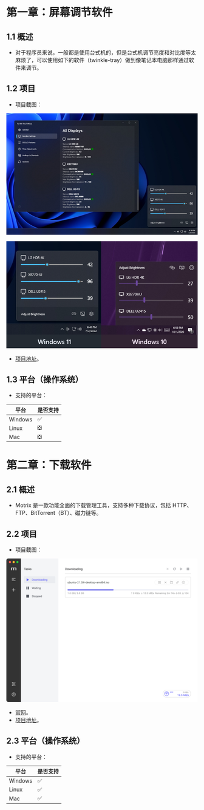 # 第一章：屏幕调节软件

## 1.1 概述

* 对于程序员来说，一般都是使用台式机的，但是台式机调节亮度和对比度等太麻烦了，可以使用如下的软件（twinkle-tray）做到像笔记本电脑那样通过软件来调节。

## 1.2 项目

* 项目截图：

![](./assets/1.jpg)

![](./assets/2.jpg)

* [项目地址](https://github.com/xanderfrangos/twinkle-tray)。

## 1.3 平台（操作系统）

* 支持的平台：

| 平台    | 是否支持 |
| ------- | -------- |
| Windows | ✅        |
| Linux   | ❎        |
| Mac     | ❎        |



# 第二章：下载软件

## 2.1 概述

* Motrix 是一款功能全面的下载管理工具，支持多种下载协议，包括 HTTP、FTP、BitTorrent（BT）、磁力链等。

## 2.2 项目

* 项目截图：

![](./assets/3.png)

* [官网](https://motrix.app/)。
* [项目地址](https://github.com/agalwood/Motrix)。

## 2.3 平台（操作系统）

* 支持的平台：

| 平台    | 是否支持 |
| ------- | -------- |
| Windows | ✅        |
| Linux   | ✅        |
| Mac     | ✅        |

